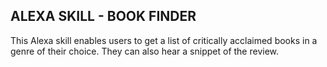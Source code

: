 ## ALEXA SKILL - BOOK FINDER

This Alexa skill enables users to get a list of critically acclaimed books in a genre of their choice. They can also hear a snippet of the review.  
